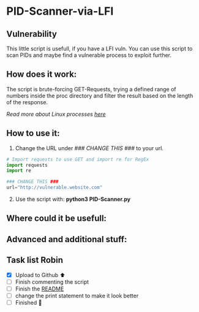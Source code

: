 # PID-Scanner-via-LFI
## Vulnerability
This little script is usefull, if you have a LFI vuln. You can use this script to scan PIDs and maybe find a vulnerable process to exploit further.

## How does it work:
The script is brute-forcing GET-Requests, trying a defined range of numbers inside the proc directory and filter the result based on the length of the response.

*Read more about Linux processes [here](https://man7.org/linux/man-pages/man5/proc.5.html)*

## How to use it:
<!-- Put in how-to with code snippet-->
1. Change the URL under *### CHANGE THIS ###* to your url.
```python
# Import requests to use GET and import re for RegEx
import requests
import re

### CHANGE THIS ###
url="http://vulnerable.website.com"
```
2. Use the script with: **python3 PID-Scanner.py** 

## Where could it be usefull:
<!-- Put in guide of. Many ways to use proc directory. (proc/sched_debug) also lists all the runnable tasks with their PID and you can just search everything there. -->
<!--# EXAMPLE FORM HTB BACKDOOR (ebook vulnerability):
# url="http://IP-ADDRESS/wp-content/plugins/ebook-download/filedownload.php?ebookdownloadurl=" -->

## Advanced and additional stuff:
<!-- if not working show how to change url to go out one dir more-->

## Task list Robin
- [x] Upload to Github ⬆️
- [ ] Finish commenting the script
- [ ] Finish the [README](README.md)
- [ ] change the print statement to make it look better
- [ ] Finished :tada:
